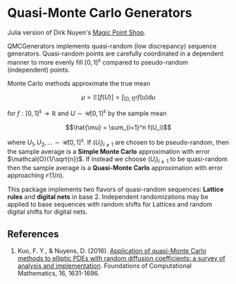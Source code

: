 # Quasi-Monte Carlo Generators

Julia version of Dirk Nuyen's [Magic Point Shop](https://people.cs.kuleuven.be/~dirk.nuyens/qmc-generators/). 

QMCGenerators implements quasi-random (low discrepancy) sequence generators. Quasi-random points are carefully coordinated in a dependent manner to more evenly fill $[0,1]^s$ compared to pseudo-random (independent) points. 

Monte Carlo methods approximate the true mean

$$\mu = \mathbb{E}[f(U)] = \int_{[0,1]^s} f(u) \mathrm{d} u$$

for $f: [0,1]^s \to \mathbb{R}$ and $U \sim \mathcal{U}[0,1]^s$ by the sample mean

$$\hat{\mu} = \sum_{i=1}^n f(U_i)$$

where $U_1,U_2,\dots \sim \mathcal{U}[0,1]^s$. If $(U_i)_{i \geq 1}$ are chosen to be pseudo-random, then the sample average is a **Simple Monte Carlo** approximation with error $\mathcal{O}(1/\sqrt{n})$. If instead we choose $(U_i)_{i \geq 1}$ to be quasi-random then the sample average is a **Quasi-Monte Carlo** approximation with error approaching $\mathcal{O}(1/n)$. 

This package implements two flavors of quasi-random sequences: **Lattice rules** and **digital nets** in base 2. Independent randomizations may be applied to base sequences with random shifts for Lattices and random digital shifts for digital nets.  

## References

1. Kuo, F. Y., & Nuyens, D. (2016). [Application of quasi-Monte Carlo methods to elliptic PDEs with random diffusion coefficients: a survey of analysis and implementation](https://link.springer.com/article/10.1007/s10208-016-9329-5). Foundations of Computational Mathematics, 16, 1631-1696.
